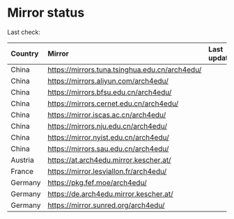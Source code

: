 <script src="./time.js"></script>
# Mirror status
Last check: <script type="text/javascript">localize(1736128141.5409377);</script>

|Country|Mirror|Last update|
|:------|:-----|:----------|
|China|https://mirrors.tuna.tsinghua.edu.cn/arch4edu/|<script type="text/javascript">localize(1736102157);</script>|
|China|https://mirrors.aliyun.com/arch4edu/|<script type="text/javascript">localize(1736102157);</script>|
|China|https://mirrors.bfsu.edu.cn/arch4edu/|<script type="text/javascript">localize(1736063209);</script>|
|China|https://mirrors.cernet.edu.cn/arch4edu/|<script type="text/javascript">localize(1736102157);</script>|
|China|https://mirror.iscas.ac.cn/arch4edu/|<script type="text/javascript">localize(1736102157);</script>|
|China|https://mirrors.nju.edu.cn/arch4edu/|<script type="text/javascript">localize(1736063209);</script>|
|China|https://mirror.nyist.edu.cn/arch4edu/|<script type="text/javascript">localize(1736063209);</script>|
|China|https://mirrors.sau.edu.cn/arch4edu/|<script type="text/javascript">localize(1731653531);</script>|
|Austria|https://at.arch4edu.mirror.kescher.at/|<script type="text/javascript">localize(1736102157);</script>|
|France|https://mirror.lesviallon.fr/arch4edu/|<script type="text/javascript">localize(1736102157);</script>|
|Germany|https://pkg.fef.moe/arch4edu/|<script type="text/javascript">localize(1736102157);</script>|
|Germany|https://de.arch4edu.mirror.kescher.at/|<script type="text/javascript">localize(1736102157);</script>|
|Germany|https://mirror.sunred.org/arch4edu/|<script type="text/javascript">localize(1736102157);</script>|

<script src="./tablefilter/tablefilter.js"></script>
<script src="./table.js"></script>